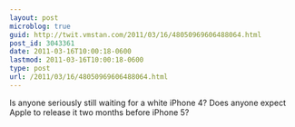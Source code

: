 ```yaml
---
layout: post
microblog: true
guid: http://twit.vmstan.com/2011/03/16/48050969606488064.html
post_id: 3043361
date: 2011-03-16T10:00:18-0600
lastmod: 2011-03-16T10:00:18-0600
type: post
url: /2011/03/16/48050969606488064.html
---
```

Is anyone seriously still waiting for a white iPhone 4? Does anyone expect Apple to release it two months before iPhone 5?
